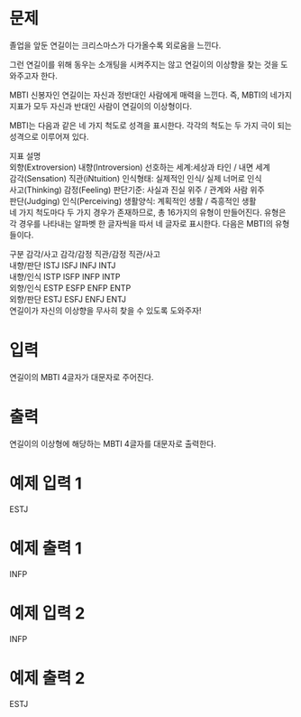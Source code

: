 # 문제
졸업을 앞둔 연길이는 크리스마스가 다가올수록 외로움을 느낀다.

그런 연길이를 위해 동우는 소개팅을 시켜주지는 않고 연길이의 이상향을 찾는 것을 도와주고자 한다.

MBTI 신봉자인 연길이는 자신과 정반대인 사람에게 매력을 느낀다. 즉, MBTI의 네가지 지표가 모두 자신과 반대인 사람이 연길이의 이상형이다.

MBTI는 다음과 같은 네 가지 척도로 성격을 표시한다. 각각의 척도는 두 가지 극이 되는 성격으로 이루어져 있다.

지표	설명  
외향(Extroversion)	내향(Introversion)	선호하는 세계:세상과 타인 / 내면 세계  
감각(Sensation)	직관(iNtuition)	인식형태: 실제적인 인식/ 실제 너머로 인식  
사고(Thinking)	감정(Feeling)	판단기준: 사실과 진실 위주 / 관계와 사람 위주  
판단(Judging)	인식(Perceiving)	생활양식: 계획적인 생활 / 즉흥적인 생활  
네 가지 척도마다 두 가지 경우가 존재하므로, 총 16가지의 유형이 만들어진다. 유형은 각 경우를 나타내는 알파벳 한 글자씩을 따서 네 글자로 표시한다. 다음은 MBTI의 유형들이다.

구분	감각/사고	감각/감정	직관/감정	직관/사고  
내향/판단	ISTJ	ISFJ	INFJ	INTJ  
내향/인식	ISTP	ISFP	INFP	INTP  
외향/인식	ESTP	ESFP	ENFP	ENTP  
외향/판단	ESTJ	ESFJ	ENFJ	ENTJ  
연길이가 자신의 이상향을 무사히 찾을 수 있도록 도와주자!

# 입력
연길이의 MBTI 4글자가 대문자로 주어진다.

# 출력
연길이의 이상형에 해당하는 MBTI 4글자를  대문자로 출력한다.

# 예제 입력 1 
ESTJ
# 예제 출력 1 
INFP
# 예제 입력 2 
INFP
# 예제 출력 2 
ESTJ
